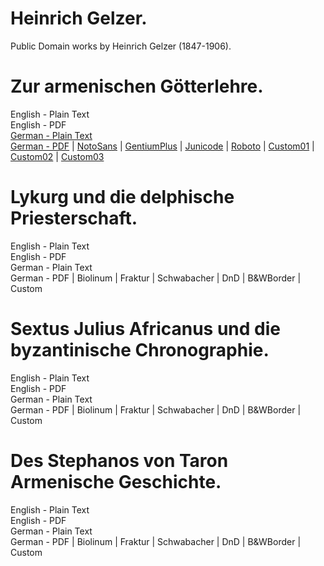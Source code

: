 # Heinrich Gelzer.

Public Domain works by Heinrich Gelzer (1847-1906).

# Zur armenischen Götterlehre.

English - Plain Text  
English - PDF  
[German - Plain Text](zur-armenischen-gotterlehre/full-text-german.md)  
[German - PDF](https://cdn.solaranamnesis.com/HeinrichGelzer/gelzer_armenischen_1896_german.pdf) | [NotoSans](https://cdn.solaranamnesis.com/HeinrichGelzer/gelzer_armenischen_1896_german_notosans.pdf) | [GentiumPlus](https://cdn.solaranamnesis.com/HeinrichGelzer/gelzer_armenischen_1896_german_gentiumplus.pdf) | [Junicode](https://cdn.solaranamnesis.com/HeinrichGelzer/gelzer_armenischen_1896_german_junicode.pdf) | [Roboto](https://cdn.solaranamnesis.com/HeinrichGelzer/gelzer_armenischen_1896_german_roboto.pdf) | [Custom01](https://cdn.solaranamnesis.com/HeinrichGelzer/gelzer_armenischen_1896_german_custom01.pdf) | [Custom02](https://cdn.solaranamnesis.com/HeinrichGelzer/gelzer_armenischen_1896_german_custom02.pdf) | [Custom03](https://cdn.solaranamnesis.com/HeinrichGelzer/gelzer_armenischen_1896_german_custom03.pdf)   

# Lykurg und die delphische Priesterschaft.

English - Plain Text  
English - PDF  
German - Plain Text  
German - PDF | Biolinum | Fraktur | Schwabacher | DnD | B&WBorder | Custom  

# Sextus Julius Africanus und die byzantinische Chronographie.

English - Plain Text  
English - PDF  
German - Plain Text  
German - PDF | Biolinum | Fraktur | Schwabacher | DnD | B&WBorder | Custom  

# Des Stephanos von Taron Armenische Geschichte.

English - Plain Text  
English - PDF  
German - Plain Text  
German - PDF | Biolinum | Fraktur | Schwabacher | DnD | B&WBorder | Custom  
